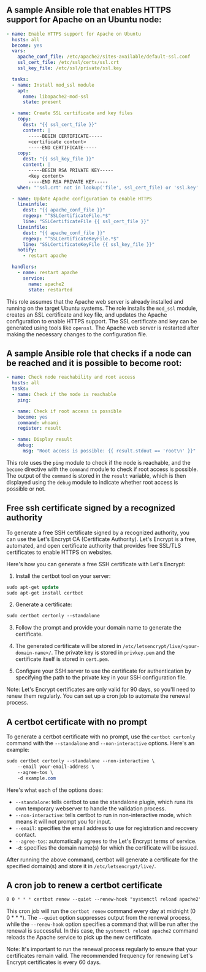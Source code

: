 ## A sample Ansible role that enables HTTPS support for Apache on an Ubuntu node:

```yaml
- name: Enable HTTPS support for Apache on Ubuntu
  hosts: all
  become: yes
  vars:
    apache_conf_file: /etc/apache2/sites-available/default-ssl.conf
    ssl_cert_file: /etc/ssl/certs/ssl.crt
    ssl_key_file: /etc/ssl/private/ssl.key

  tasks:
  - name: Install mod_ssl module
    apt:
      name: libapache2-mod-ssl
      state: present

  - name: Create SSL certificate and key files
    copy:
      dest: "{{ ssl_cert_file }}"
      content: |
        -----BEGIN CERTIFICATE-----
        <certificate content>
        -----END CERTIFICATE-----
    copy:
      dest: "{{ ssl_key_file }}"
      content: |
        -----BEGIN RSA PRIVATE KEY-----
        <key content>
        -----END RSA PRIVATE KEY-----
    when: "'ssl.crt' not in lookup('file', ssl_cert_file) or 'ssl.key' not in lookup('file', ssl_key_file)"

  - name: Update Apache configuration to enable HTTPS
    lineinfile:
      dest: "{{ apache_conf_file }}"
      regexp: "^SSLCertificateFile.*$"
      line: "SSLCertificateFile {{ ssl_cert_file }}"
    lineinfile:
      dest: "{{ apache_conf_file }}"
      regexp: "^SSLCertificateKeyFile.*$"
      line: "SSLCertificateKeyFile {{ ssl_key_file }}"
    notify:
      - restart apache

  handlers:
    - name: restart apache
      service:
        name: apache2
        state: restarted
```

This role assumes that the Apache web server is already installed and running on the target Ubuntu systems. The role installs the `mod_ssl` module, creates an SSL certificate and key file, and updates the Apache configuration to enable HTTPS support. The SSL certificate and key can be generated using tools like `openssl`. The Apache web server is restarted after making the necessary changes to the configuration file.


## A sample Ansible role that checks if a node can be reached and it is possible to become root:

```yaml
- name: Check node reachability and root access
  hosts: all
  tasks:
  - name: Check if the node is reachable
    ping:

  - name: Check if root access is possible
    become: yes
    command: whoami
    register: result

  - name: Display result
    debug:
      msg: "Root access is possible: {{ result.stdout == 'root\n' }}"
```

This role uses the `ping` module to check if the node is reachable, and the `become` directive with the `command` module to check if root access is possible. The output of the `command` is stored in the `result` variable, which is then displayed using the `debug` module to indicate whether root access is possible or not.

## Free ssh certificate signed by a recognized authority

To generate a free SSH certificate signed by a recognized authority, you can use the Let's Encrypt CA (Certificate Authority). Let's Encrypt is a free, automated, and open certificate authority that provides free SSL/TLS certificates to enable HTTPS on websites.

Here's how you can generate a free SSH certificate with Let's Encrypt:

1.  Install the certbot tool on your server:

```sql
sudo apt-get update
sudo apt-get install certbot
```

2.  Generate a certificate:

```css
sudo certbot certonly --standalone
```

3.  Follow the prompt and provide your domain name to generate the certificate.
    
4.  The generated certificate will be stored in `/etc/letsencrypt/live/<your-domain-name>/`. The private key is stored in `privkey.pem` and the certificate itself is stored in `cert.pem`.
    
5.  Configure your SSH server to use the certificate for authentication by specifying the path to the private key in your SSH configuration file.
    

Note: Let's Encrypt certificates are only valid for 90 days, so you'll need to renew them regularly. You can set up a cron job to automate the renewal process.

## A certbot certificate with no prompt

To generate a certbot certificate with no prompt, use the `certbot certonly` command with the `--standalone` and `--non-interactive` options. Here's an example:

```css
sudo certbot certonly --standalone --non-interactive \
    --email your-email-address \
    --agree-tos \
    -d example.com
```

Here's what each of the options does:

*   `--standalone`: tells certbot to use the standalone plugin, which runs its own temporary webserver to handle the validation process.
*   `--non-interactive`: tells certbot to run in non-interactive mode, which means it will not prompt you for input.
*   `--email`: specifies the email address to use for registration and recovery contact.
*   `--agree-tos`: automatically agrees to the Let's Encrypt terms of service.
*   `-d`: specifies the domain name(s) for which the certificate will be issued.

After running the above command, certbot will generate a certificate for the specified domain(s) and store it in `/etc/letsencrypt/live/`.

## A cron job to renew a certbot certificate

```css
0 0 * * * certbot renew --quiet --renew-hook "systemctl reload apache2"
```

This cron job will run the `certbot renew` command every day at midnight (0 0 \* \* \*). The `--quiet` option suppresses output from the renewal process, while the `--renew-hook` option specifies a command that will be run after the renewal is successful. In this case, the `systemctl reload apache2` command reloads the Apache service to pick up the new certificate.

Note: It's important to run the renewal process regularly to ensure that your certificates remain valid. The recommended frequency for renewing Let's Encrypt certificates is every 60 days.

